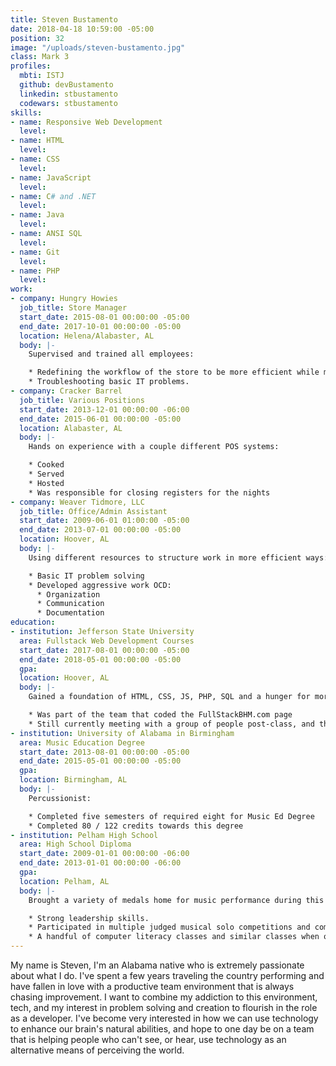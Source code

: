 ```yaml
---
title: Steven Bustamento
date: 2018-04-18 10:59:00 -05:00
position: 32
image: "/uploads/steven-bustamento.jpg"
class: Mark 3
profiles:
  mbti: ISTJ
  github: devBustamento
  linkedin: stbustamento
  codewars: stbustamento
skills:
- name: Responsive Web Development
  level: 
- name: HTML
  level: 
- name: CSS
  level: 
- name: JavaScript
  level: 
- name: C# and .NET
  level: 
- name: Java
  level: 
- name: ANSI SQL
  level: 
- name: Git
  level: 
- name: PHP
  level: 
work:
- company: Hungry Howies
  job_title: Store Manager
  start_date: 2015-08-01 00:00:00 -05:00
  end_date: 2017-10-01 00:00:00 -05:00
  location: Helena/Alabaster, AL
  body: |-
    Supervised and trained all employees:

    * Redefining the workflow of the store to be more efficient while maximizing profits and quality simultaneously.
    * Troubleshooting basic IT problems.
- company: Cracker Barrel
  job_title: Various Positions
  start_date: 2013-12-01 00:00:00 -06:00
  end_date: 2015-06-01 00:00:00 -05:00
  location: Alabaster, AL
  body: |-
    Hands on experience with a couple different POS systems:

    * Cooked
    * Served
    * Hosted
    * Was responsible for closing registers for the nights
- company: Weaver Tidmore, LLC
  job_title: Office/Admin Assistant
  start_date: 2009-06-01 01:00:00 -05:00
  end_date: 2013-07-01 00:00:00 -05:00
  location: Hoover, AL
  body: |-
    Using different resources to structure work in more efficient ways:

    * Basic IT problem solving
    * Developed aggressive work OCD:
      * Organization
      * Communication
      * Documentation
education:
- institution: Jefferson State University
  area: Fullstack Web Development Courses
  start_date: 2017-08-01 00:00:00 -05:00
  end_date: 2018-05-01 00:00:00 -05:00
  gpa: 
  location: Hoover, AL
  body: |-
    Gained a foundation of HTML, CSS, JS, PHP, SQL and a hunger for more:

    * Was part of the team that coded the FullStackBHM.com page
    * Still currently meeting with a group of people post-class, and the owner of the site, to rebuild and implement new features.
- institution: University of Alabama in Birmingham
  area: Music Education Degree
  start_date: 2013-08-01 00:00:00 -05:00
  end_date: 2015-05-01 00:00:00 -05:00
  gpa: 
  location: Birmingham, AL
  body: |-
    Percussionist:

    * Completed five semesters of required eight for Music Ed Degree
    * Completed 80 / 122 credits towards this degree
- institution: Pelham High School
  area: High School Diploma
  start_date: 2009-01-01 00:00:00 -06:00
  end_date: 2013-01-01 00:00:00 -06:00
  gpa: 
  location: Pelham, AL
  body: |-
    Brought a variety of medals home for music performance during this time, be it from events through the school, or events outside of school:

    * Strong leadership skills.
    * Participated in multiple judged musical solo competitions and coming back with the highest scores possible.
    * A handful of computer literacy classes and similar classes when offered.
---
```


My name is Steven, I'm an Alabama native who is extremely passionate about what I do. I've spent a few years traveling the country performing and have fallen in love with a productive team environment that is always chasing improvement. I want to combine my addiction to this environment, tech, and my interest in problem solving and creation to flourish in the role as a developer. I've become very interested in how we can use technology to enhance our brain's natural abilities, and hope to one day be on a team that is helping people who can't see, or hear, use technology as an alternative means of perceiving the world.